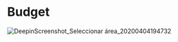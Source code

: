 # Budget


![DeepinScreenshot_Seleccionar área_20200404194732](https://user-images.githubusercontent.com/57917274/78464710-35f92c80-76b2-11ea-865e-fbff3afd8060.png)
